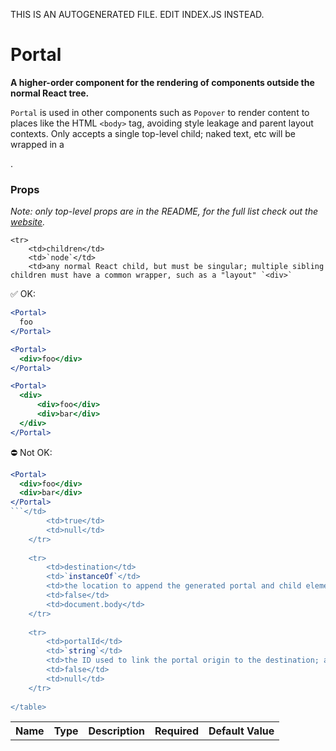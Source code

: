 THIS IS AN AUTOGENERATED FILE. EDIT INDEX.JS INSTEAD.

# Portal
__A higher-order component for the rendering of components outside the normal React tree.__

`Portal` is used in other components such as `Popover` to render content to places like the HTML `<body>` tag, avoiding style leakage and parent layout contexts. Only accepts a single top-level child; naked text, etc will be wrapped in a <div>.

### Props

_Note: only top-level props are in the README, for the full list check out the [website](http://boundless.js.org/Portal#props)._

<table>
    <tr>
        <th>Name</th>
        <th>Type</th>
        <th>Description</th>
        <th>Required</th>
        <th>Default Value</th>
    </tr>
    
    <tr>
        <td>children</td>
        <td>`node`</td>
        <td>any normal React child, but must be singular; multiple sibling children must have a common wrapper, such as a "layout" `<div>`

✅ OK:

```jsx
<Portal>
  foo
</Portal>

<Portal>
  <div>foo</div>
</Portal>

<Portal>
  <div>
      <div>foo</div>
      <div>bar</div>
  </div>
</Portal>
```

⛔️ Not OK:

```jsx
<Portal>
  <div>foo</div>
  <div>bar</div>
</Portal>
```</td>
        <td>true</td>
        <td>null</td>
    </tr>
    
    <tr>
        <td>destination</td>
        <td>`instanceOf`</td>
        <td>the location to append the generated portal and child elements</td>
        <td>false</td>
        <td>document.body</td>
    </tr>
    
    <tr>
        <td>portalId</td>
        <td>`string`</td>
        <td>the ID used to link the portal origin to the destination; added to generated `<div>` appended to the destination HTML node</td>
        <td>false</td>
        <td>null</td>
    </tr>
    
</table>